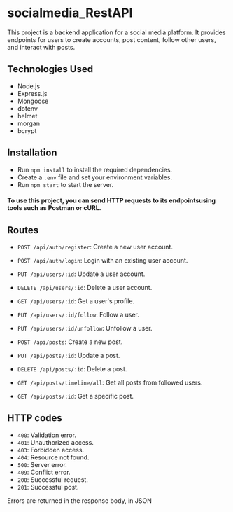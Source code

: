# socialmedia_RestAPI

This project is a backend application for a social media platform. It provides endpoints for
users to create accounts, post content, follow other users, and interact with posts.

## Technologies Used
- Node.js
- Express.js
- Mongoose
- dotenv
- helmet
- morgan
- bcrypt

## Installation
- Run `npm install` to install the required dependencies.
- Create a `.env` file and set your environment variables.
- Run `npm start` to start the server.

#### To use this project, you can send HTTP requests to its endpointsusing tools such as Postman or cURL.

## Routes

- `POST /api/auth/register`: Create a new user account.

- `POST /api/auth/login`: Login with an existing user account.

- `PUT /api/users/:id`: Update a user account.

- `DELETE /api/users/:id`: Delete a user account.

- `GET /api/users/:id`: Get a user's profile.

- `PUT /api/users/:id/follow`: Follow a user.

- `PUT /api/users/:id/unfollow`: Unfollow a user.

- `POST /api/posts`: Create a new post.

- `PUT /api/posts/:id`: Update a post.

- `DELETE /api/posts/:id`: Delete a post.

- `GET /api/posts/timeline/all`: Get all posts from followed users.

- `GET /api/posts/:id`: Get a specific post.

## HTTP codes

- `400`: Validation error.
- `401`: Unauthorized access.
- `403`: Forbidden access.
- `404`: Resource not found.
- `500`: Server error.
- `409`: Conflict error.
- `200`: Successful request.
- `201`: Successful post.

Errors are returned in the response body, in JSON

